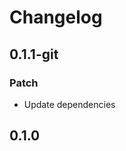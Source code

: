 # Changelog

## 0.1.1-git

### Patch

- Update dependencies

## 0.1.0

<!-- Increment to skip CHANGELOG.md test: 0 -->
